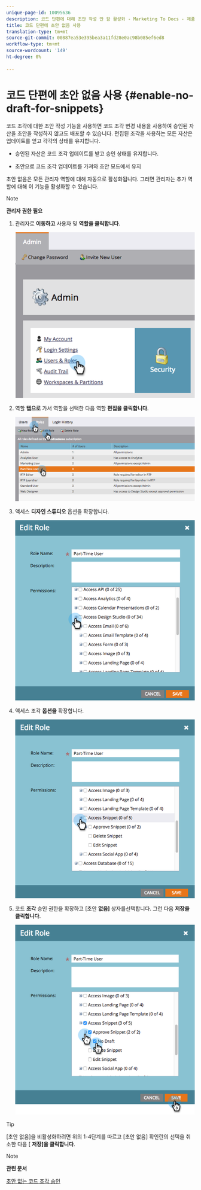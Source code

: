```yaml
---
unique-page-id: 10095636
description: 코드 단편에 대해 초안 작성 안 함 활성화 - Marketing To Docs - 제품 설명서
title: 코드 단편에 초안 없음 사용
translation-type: tm+mt
source-git-commit: 00887ea53e395bea3a11fd28e0ac98b085ef6ed8
workflow-type: tm+mt
source-wordcount: '149'
ht-degree: 0%

---
```



# 코드 단편에 초안 없음 사용 {#enable-no-draft-for-snippets}

코드 조각에 대한 초안 작성 기능을 사용하면 코드 조각 변경 내용을 사용하여 승인된 자산을 초안을 작성하지 않고도 배포할 수 있습니다. 편집된 조각을 사용하는 모든 자산은 업데이트를 얻고 각각의 상태를 유지합니다.

* 승인된 자산은 코드 조각 업데이트를 받고 승인 상태를 유지합니다.

* 초안으로 코드 조각 업데이트를 가져와 초안 모드에서 유지

초안 없음은 모든 관리자 역할에 대해 자동으로 활성화됩니다. 그러면 관리자는 추가 역할에 대해 이 기능을 활성화할 수 있습니다.

>[!NOTE]
>
>**관리자 권한 필요**

1. 관리자로 **이동하고** 사용자 및 **역할을 클릭합니다**.

   ![](assets/usersandroles.png)

1. 역할 **탭으로** 가서 역할을 선택한 다음 역할 **편집을 클릭합니다**.

   ![](assets/editrole2.png)

1. 액세스 **디자인 스튜디오** 옵션을 확장합니다.

   ![](assets/expanddesignstudio.png)

1. 액세스 조각 **옵션을** 확장합니다.

   ![](assets/expandsnippet.png)

1. 코드 **조각** 승인 권한을 확장하고 [초안 **없음]** 상자를선택합니다. 그런 다음 **저장을 클릭합니다**.

   ![](assets/2017-06-15-10-35-04.png)

>[!TIP]
>
>[초안 없음]을 비활성화하려면 위의 1-4단계를 따르고 [초안 없음] 확인란의 선택을 취소한 다음 [ **저장]을 클릭합니다**.

>[!NOTE]
>
>**관련 문서**
>
>[초안 없는 코드 조각 승인](../../../../product-docs/personalization/segmentation-and-snippets/snippets/approve-a-snippet-with-no-draft.md)

